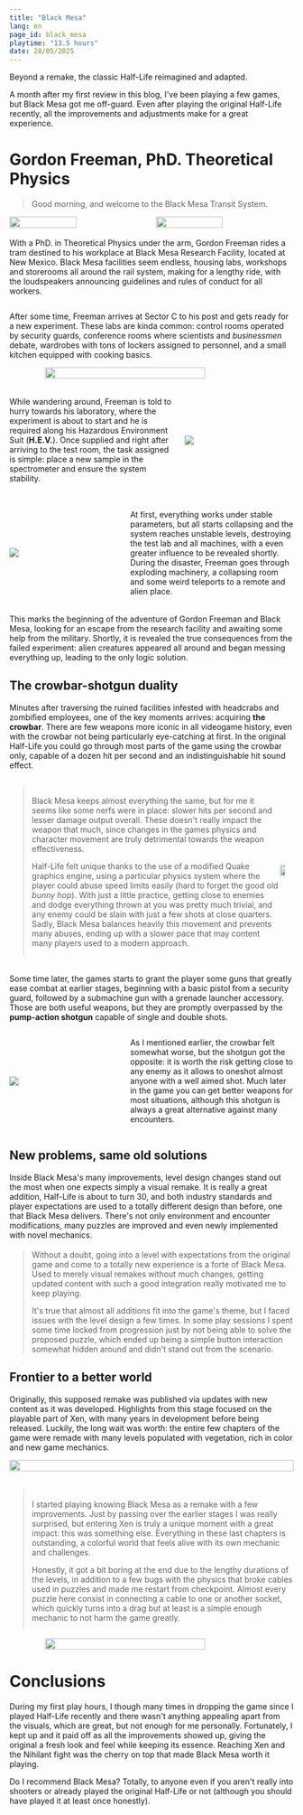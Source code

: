 ```yaml
---
title: "Black Mesa"
lang: en
page_id: black_mesa
playtime: "13.5 hours"
date: 28/05/2025
---
```


<div class="quote-shadowbox">
Beyond a remake, the classic Half-Life reimagined and adapted.
</div>

<!--content-->

A month after my first review in this blog, I've been playing a few games, but Black Mesa got me off-guard. Even after playing the original Half-Life recently, all the improvements and adjustments make for a great experience.

<h1>Gordon Freeman, PhD. Theoretical Physics</h1>


<blockquote style="flex-grow: 1;" class="justified">
    Good morning, and welcome to the Black Mesa Transit System.
</blockquote>

<div style="display: flex; align-items: center; justify-content: space-between; margin-bottom: 1.3em">
    <img style="width: 48.5%;" src="/assets/images/games/black_mesa/black_mesa_facility.jpg" />
    <img style="width: 48.5%;" src="/assets/images/games/black_mesa/black_mesa_labs.jpg" />
</div>

With a PhD. in Theoretical Physics under the arm, Gordon Freeman rides a tram destined to his workplace at Black Mesa Research Facility, located at New Mexico. Black Mesa facilities seem endless, housing labs, workshops and storerooms all around the rail system, making for a lengthy ride, with the loudspeakers announcing guidelines and rules of conduct for all workers.

<div style="margin-bottom: 1.3em; display: flex; flex-direction: column;">
    <p>
        After some time, Freeman arrives at Sector C to his post and gets ready for a new experiment. These labs are kinda common: control rooms operated by security guards, conference rooms where scientists and <i>businessmen</i> debate, wardrobes with tons of lockers assigned to personnel, and a small kitchen equipped with cooking basics.
    </p>
    <img src="/assets/images/games/black_mesa/black_mesa_entry.jpg" style="width: 75%; margin: auto;">
</div>

<div style="display: flex; flex-direction: row; align-items: center; margin-bottom: 1.3em; gap: 1.5em">
    <div style="flex: 1 1 60%">
        <p>
            While wandering around, Freeman is told to hurry towards his laboratory, where the experiment is about to start and he is required along his Hazardous Environment Suit (<b>H.E.V.</b>). Once supplied and right after arriving to the test room, the task assigned is simple: place a new sample in the spectrometer and ensure the system stability.
        </p>
    </div>
    <div style="flex: 1 1 40%">
        <img src="/assets/images/games/black_mesa/reactor_test.jpg">
    </div>
</div>
<div style="display: flex; align-items: center; margin-bottom: 1.3em; gap: 1.5em">
    <div style="flex: 1 1 40%">
        <img src="/assets/images/games/black_mesa/xen_advance.jpg">
    </div>
    <div style="flex: 1 1 60%">
        <p>
            At first, everything works under stable parameters, but all starts collapsing and the system reaches unstable levels, destroying the test lab and all machines, with a even greater influence to be revealed shortly. During the disaster, Freeman goes through exploding machinery, a collapsing room and some weird teleports to a remote and alien place.
        </p>
    </div>
</div>

This marks the beginning of the adventure of Gordon Freeman and Black Mesa, looking for an escape from the research facility and awaiting some help from the military. Shortly, it is revealed the true consequences from the failed experiment: alien creatures appeared all around and began messing everything up, leading to the only logic solution.

<h2>The crowbar-shotgun duality</h2>

Minutes after traversing the ruined facilities infested with headcrabs and zombified employees, one of the key moments arrives: acquiring <b>the crowbar</b>. There are few weapons more iconic in all videogame history, even with the crowbar not being particularly eye-catching at first. In the original Half-Life you could go through most parts of the game using the crowbar only, capable of a dozen hit per second and an indistinguishable hit sound effect.

<div style="margin-bottom: 1.3em; display: flex; flex-direction: row;">
    <blockquote class="quote-rule">
        <p style="margin-top: 1.3em">
            Black Mesa keeps almost everything the same, but for me it seems like some nerfs were in place: slower hits per second and lesser damage output overall. These doesn't really impact the weapon that much, since changes in the games physics and character movement are truly detrimental towards the weapon effectiveness.
        </p>
        <p>
            Half-Life felt unique thanks to the use of a modified Quake graphics engine, using a particular physics system where the player could abuse speed limits easily (hard to forget the good old <i>bunny hop</i>). With just a little practice, getting close to enemies and dodge everything thrown at you was pretty much trivial, and any enemy could be slain with just a few shots at close quarters. Sadly, Black Mesa balances heavily this movement and prevents many abuses, ending up with a slower pace that may content many players used to a modern approach.
        </p>
    </blockquote>
    <img src="/assets/images/games/black_mesa/crowbar.jpg" style="width: 40%; margin: auto;">
</div>

Some time later, the games starts to grant the player some guns that greatly ease combat at earlier stages, beginning with a basic pistol from a security guard, followed by a submachine gun with a grenade launcher accessory. Those are both useful weapons, but they are promptly overpassed by the <b>pump-action shotgun</b> capable of single and double shots.


<div style="display: flex; align-items: center; margin-bottom: 1.3em; gap: 1.5em">
    <div style="flex: 1 1 40%">
        <img src="/assets/images/games/black_mesa/shotgun.jpg">
    </div>
    <div style="flex: 1 1 60%">
        <p>
            As I mentioned earlier, the crowbar felt somewhat worse, but the shotgun got the opposite: it is worth the risk getting close to any enemy as it allows to oneshot almost anyone with a well aimed shot. Much later in the game you can get better weapons for most situations, although this shotgun is always a great alternative against many encounters.
        </p>
    </div>
</div>

<h2>New problems, same old solutions</h2>

Inside Black Mesa's many improvements, level design changes stand out the most when one expects simply a visual remake. It is really a great addition, Half-Life is about to turn 30, and both industry standards and player expectations are used to a totally different design than before, one that Black Mesa delivers. There's not only environment and encounter modifications, many puzzles are improved and even newly implemented with novel mechanics.

<blockquote class="quote-rule">
    <p style="margin-top: 1.3em">
        Without a doubt, going into a level with expectations from the original game and come to a totally new experience is a forte of Black Mesa. Used to merely visual remakes without much changes, getting updated content with such a good integration really motivated me to keep playing.
    </p>
    <p>
        It's true that almost all additions fit into the game's theme, but I faced issues with the level design a few times. In some play sessions I spent some time locked from progression just by not being able to solve the proposed puzzle, which ended up being a simple button interaction somewhat hidden around and didn't stand out from the scenario.
    </p>
</blockquote>

<h2>Frontier to a better world</h2>

Originally, this supposed remake was published via updates with new content as it was developed. Highlights from this stage focused on the playable part of <span class="quote-spoiler" tabindex="0">Xen</span>, with many years in development before being released. Luckily, the long wait was worth: the entire few chapters of the game were remade with many levels populated with vegetation, rich in color and new game mechanics.

<div style="margin-bottom: 1.3em; display: flex; flex-direction: column;">
    <img src="/assets/images/games/black_mesa/xen_arrival.jpg" style="width: 100%; margin: auto;">
</div>


<div style="margin-bottom: 1.3em; display: flex; flex-direction: column;">
    <blockquote class="quote-rule">
        <p style="margin-top: 1.3em">
            I started playing knowing Black Mesa as a remake with a few improvements. Just by passing over the earlier stages I was really surprised, but entering <span class="quote-spoiler" tabindex="0">Xen</span> is truly a unique moment with a great impact: this was something else. Everything in these last chapters is outstanding, a colorful world that feels alive with its own mechanic and challenges.
        </p>
        <p>
            Honestly, it got a bit boring at the end due to the lengthy durations of the levels, in addition to a few bugs with the physics that broke cables used in puzzles and made me restart from checkpoint. Almost every puzzle here consist in connecting a cable to one or another socket, which quickly turns into a drag but at least is a simple enough mechanic to not harm the game greatly.
        </p>
    </blockquote>
    <img src="/assets/images/games/black_mesa/xen_nature.jpg" style="width: 75%; margin: auto;">
</div>

<h1>Conclusions</h1>

During my first play hours, I though many times in dropping the game since I played Half-Life recently and there wasn't anything appealing apart from the visuals, which are great, but not enough for me personally. Fortunately, I kept up and it paid off as all the improvements showed up, giving the original a fresh look and feel while keeping its essence. Reaching <span class="quote-spoiler" tabindex="0">Xen and the Nihilant fight</span> was the cherry on top that made Black Mesa worth it playing.

Do I recommend Black Mesa? Totally, to anyone even if you aren't really into shooters or already played the original Half-Life or not (although you should have played it at least once honestly).
